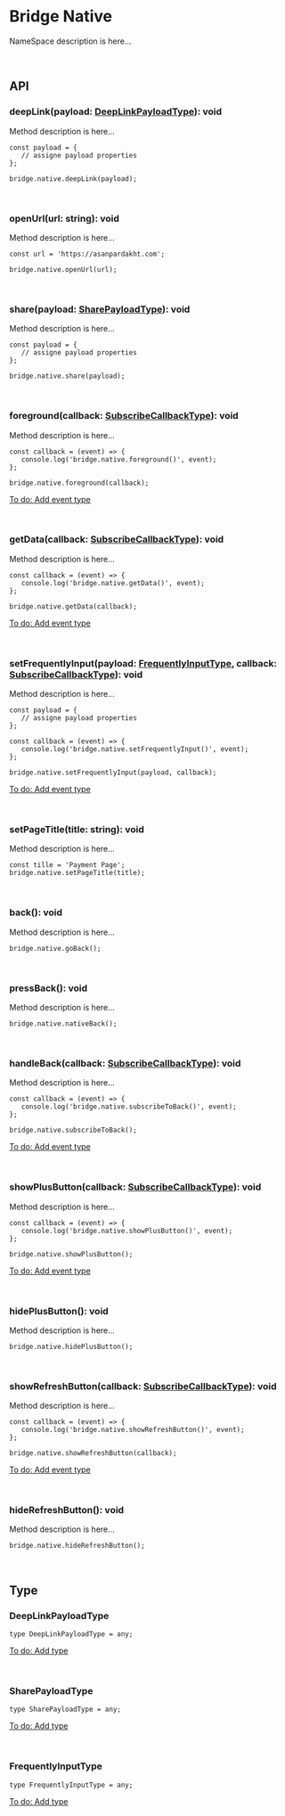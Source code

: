# Bridge Native
NameSpace description is here...

<br>

## API


### deepLink(payload: [DeepLinkPayloadType](#deeplinkpayloadtype)): void
Method description is here...
   ~~~
   const payload = {
      // assigne payload properties
   };
   
   bridge.native.deepLink(payload);
   ~~~

<br>

### openUrl(url: string): void
Method description is here...
   ~~~
   const url = 'https://asanpardakht.com';
   
   bridge.native.openUrl(url);
   ~~~

<br>

### share(payload: [SharePayloadType](#sharepayloadtype)): void
Method description is here...
   ~~~
   const payload = {
      // assigne payload properties
   };

   bridge.native.share(payload);
   ~~~

<br>

### foreground(callback: [SubscribeCallbackType](./event#subscribecallbacktype)): void
Method description is here...
   ~~~
   const callback = (event) => {
      console.log('bridge.native.foreground()', event);
   };
   
   bridge.native.foreground(callback);
   ~~~
[To do: Add event type](./todo.md#sync-types-with-platforms)

<br>

### getData(callback: [SubscribeCallbackType](./event#subscribecallbacktype)): void
Method description is here...
   ~~~
   const callback = (event) => {
      console.log('bridge.native.getData()', event);
   };
   
   bridge.native.getData(callback);
   ~~~
[To do: Add event type](./todo.md#sync-types-with-platforms)

<br>

### setFrequentlyInput(payload: [FrequentlyInputType](#frequentlyinputtype), callback: [SubscribeCallbackType](./event#subscribecallbacktype)): void
Method description is here...
   ~~~
   const payload = {
      // assigne payload properties
   };
   
   const callback = (event) => {
      console.log('bridge.native.setFrequentlyInput()', event);
   };
   
   bridge.native.setFrequentlyInput(payload, callback);
   ~~~
[To do: Add event type](./todo.md#sync-types-with-platforms)

<br>

### setPageTitle(title: string): void
Method description is here...
   ~~~
   const tille = 'Payment Page';
   bridge.native.setPageTitle(title);
   ~~~

<br>

### back(): void
Method description is here...
   ~~~
   bridge.native.goBack();
   ~~~

<br>

### pressBack(): void
Method description is here...
   ~~~
   bridge.native.nativeBack();
   ~~~

<br>

### handleBack(callback: [SubscribeCallbackType](./event#subscribecallbacktype)): void
Method description is here...
   ~~~
   const callback = (event) => {
      console.log('bridge.native.subscribeToBack()', event);
   };
   
   bridge.native.subscribeToBack();
   ~~~
[To do: Add event type](./todo.md#sync-types-with-platforms)

<br>

### showPlusButton(callback: [SubscribeCallbackType](./event#subscribecallbacktype)): void
Method description is here...
   ~~~
   const callback = (event) => {
      console.log('bridge.native.showPlusButton()', event);
   };
   
   bridge.native.showPlusButton();
   ~~~
[To do: Add event type](./todo.md#sync-types-with-platforms)

<br>

### hidePlusButton(): void
Method description is here...
   ~~~
   bridge.native.hidePlusButton();
   ~~~

<br>

### showRefreshButton(callback: [SubscribeCallbackType](./event#subscribecallbacktype)): void
Method description is here...
   ~~~
   const callback = (event) => {
      console.log('bridge.native.showRefreshButton()', event);
   };
   
   bridge.native.showRefreshButton(callback);
   ~~~
[To do: Add event type](./todo.md#sync-types-with-platforms)

<br>

### hideRefreshButton(): void
Method description is here...
   ~~~
   bridge.native.hideRefreshButton();
   ~~~

<br>

## Type

### DeepLinkPayloadType
~~~
type DeepLinkPayloadType = any;
~~~
[To do: Add type](./todo.md#sync-types-with-platforms)

<br>

### SharePayloadType
~~~
type SharePayloadType = any;
~~~
[To do: Add type](./todo.md#sync-types-with-platforms)

<br>

### FrequentlyInputType
~~~
type FrequentlyInputType = any;
~~~
[To do: Add type](./todo.md#sync-types-with-platforms)
